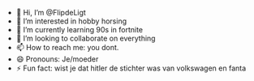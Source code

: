 - 👋 Hi, I’m @FlipdeLigt
- 👀 I’m interested in hobby horsing 
- 🌱 I’m currently learning 90s in fortnite 
- 💞️ I’m looking to collaborate on everything
- 📫 How to reach me: you dont.
- 😄 Pronouns: Je/moeder
- ⚡ Fun fact: wist je dat hitler de stichter was van volkswagen en fanta 

<!---
FlipdeLigt/FlipdeLigt is a ✨ special ✨ repository because its `README.md` (this file) appears on your GitHub profile.
You can click the Preview link to take a look at your changes.
--->

